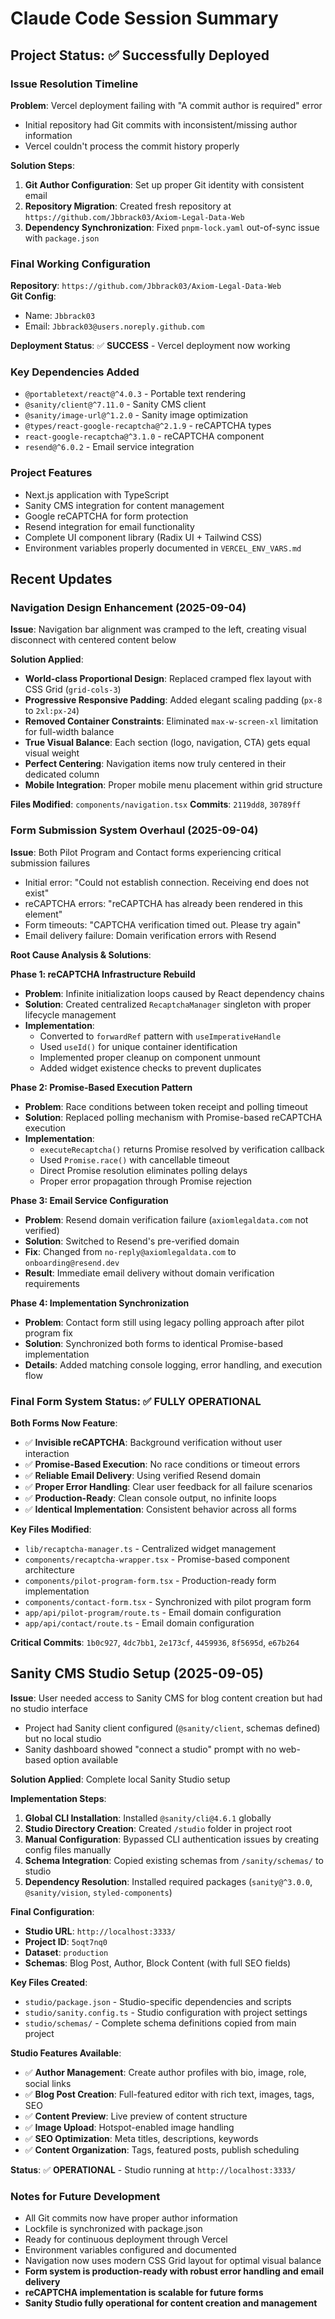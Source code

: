 # Claude Code Session Summary

## Project Status: ✅ Successfully Deployed

### Issue Resolution Timeline

**Problem**: Vercel deployment failing with "A commit author is required" error
- Initial repository had Git commits with inconsistent/missing author information
- Vercel couldn't process the commit history properly

**Solution Steps**:
1. **Git Author Configuration**: Set up proper Git identity with consistent email
2. **Repository Migration**: Created fresh repository at `https://github.com/Jbbrack03/Axiom-Legal-Data-Web`
3. **Dependency Synchronization**: Fixed `pnpm-lock.yaml` out-of-sync issue with `package.json`

### Final Working Configuration

**Repository**: `https://github.com/Jbbrack03/Axiom-Legal-Data-Web`  
**Git Config**: 
- Name: `Jbbrack03`
- Email: `Jbbrack03@users.noreply.github.com`

**Deployment Status**: ✅ **SUCCESS** - Vercel deployment now working

### Key Dependencies Added
- `@portabletext/react@^4.0.3` - Portable text rendering
- `@sanity/client@^7.11.0` - Sanity CMS client  
- `@sanity/image-url@^1.2.0` - Sanity image optimization
- `@types/react-google-recaptcha@^2.1.9` - reCAPTCHA types
- `react-google-recaptcha@^3.1.0` - reCAPTCHA component
- `resend@^6.0.2` - Email service integration

### Project Features
- Next.js application with TypeScript
- Sanity CMS integration for content management
- Google reCAPTCHA for form protection
- Resend integration for email functionality
- Complete UI component library (Radix UI + Tailwind CSS)
- Environment variables properly documented in `VERCEL_ENV_VARS.md`

## Recent Updates

### Navigation Design Enhancement (2025-09-04)
**Issue**: Navigation bar alignment was cramped to the left, creating visual disconnect with centered content below

**Solution Applied**:
- **World-class Proportional Design**: Replaced cramped flex layout with CSS Grid (`grid-cols-3`)
- **Progressive Responsive Padding**: Added elegant scaling padding (`px-8` to `2xl:px-24`)
- **Removed Container Constraints**: Eliminated `max-w-screen-xl` limitation for full-width balance
- **True Visual Balance**: Each section (logo, navigation, CTA) gets equal visual weight
- **Perfect Centering**: Navigation items now truly centered in their dedicated column
- **Mobile Integration**: Proper mobile menu placement within grid structure

**Files Modified**: `components/navigation.tsx`
**Commits**: `2119dd8`, `30789ff`

### Form Submission System Overhaul (2025-09-04)
**Issue**: Both Pilot Program and Contact forms experiencing critical submission failures
- Initial error: "Could not establish connection. Receiving end does not exist"
- reCAPTCHA errors: "reCAPTCHA has already been rendered in this element"  
- Form timeouts: "CAPTCHA verification timed out. Please try again"
- Email delivery failure: Domain verification errors with Resend

**Root Cause Analysis & Solutions**:

**Phase 1: reCAPTCHA Infrastructure Rebuild**
- **Problem**: Infinite initialization loops caused by React dependency chains
- **Solution**: Created centralized `RecaptchaManager` singleton with proper lifecycle management
- **Implementation**: 
  - Converted to `forwardRef` pattern with `useImperativeHandle`
  - Used `useId()` for unique container identification
  - Implemented proper cleanup on component unmount
  - Added widget existence checks to prevent duplicates

**Phase 2: Promise-Based Execution Pattern**
- **Problem**: Race conditions between token receipt and polling timeout
- **Solution**: Replaced polling mechanism with Promise-based reCAPTCHA execution
- **Implementation**:
  - `executeRecaptcha()` returns Promise resolved by verification callback
  - Used `Promise.race()` with cancellable timeout
  - Direct Promise resolution eliminates polling delays
  - Proper error propagation through Promise rejection

**Phase 3: Email Service Configuration**
- **Problem**: Resend domain verification failure (`axiomlegaldata.com` not verified)
- **Solution**: Switched to Resend's pre-verified domain
- **Fix**: Changed from `no-reply@axiomlegaldata.com` to `onboarding@resend.dev`
- **Result**: Immediate email delivery without domain verification requirements

**Phase 4: Implementation Synchronization**
- **Problem**: Contact form still using legacy polling approach after pilot program fix
- **Solution**: Synchronized both forms to identical Promise-based implementation
- **Details**: Added matching console logging, error handling, and execution flow

### Final Form System Status: ✅ **FULLY OPERATIONAL**

**Both Forms Now Feature**:
- ✅ **Invisible reCAPTCHA**: Background verification without user interaction
- ✅ **Promise-Based Execution**: No race conditions or timeout errors
- ✅ **Reliable Email Delivery**: Using verified Resend domain
- ✅ **Proper Error Handling**: Clear user feedback for all failure scenarios
- ✅ **Production-Ready**: Clean console output, no infinite loops
- ✅ **Identical Implementation**: Consistent behavior across all forms

**Key Files Modified**:
- `lib/recaptcha-manager.ts` - Centralized widget management
- `components/recaptcha-wrapper.tsx` - Promise-based component architecture
- `components/pilot-program-form.tsx` - Production-ready form implementation  
- `components/contact-form.tsx` - Synchronized with pilot program form
- `app/api/pilot-program/route.ts` - Email domain configuration
- `app/api/contact/route.ts` - Email domain configuration

**Critical Commits**: `1b0c927`, `4dc7bb1`, `2e173cf`, `4459936`, `8f5695d`, `e67b264`

## Sanity CMS Studio Setup (2025-09-05)
**Issue**: User needed access to Sanity CMS for blog content creation but had no studio interface
- Project had Sanity client configured (`@sanity/client`, schemas defined) but no local studio
- Sanity dashboard showed "connect a studio" prompt with no web-based option available

**Solution Applied**: Complete local Sanity Studio setup

**Implementation Steps**:
1. **Global CLI Installation**: Installed `@sanity/cli@4.6.1` globally
2. **Studio Directory Creation**: Created `/studio` folder in project root
3. **Manual Configuration**: Bypassed CLI authentication issues by creating config files manually
4. **Schema Integration**: Copied existing schemas from `/sanity/schemas/` to studio
5. **Dependency Resolution**: Installed required packages (`sanity@^3.0.0`, `@sanity/vision`, `styled-components`)

**Final Configuration**:
- **Studio URL**: `http://localhost:3333/`
- **Project ID**: `5oqt7nq0`
- **Dataset**: `production`
- **Schemas**: Blog Post, Author, Block Content (with full SEO fields)

**Key Files Created**:
- `studio/package.json` - Studio-specific dependencies and scripts
- `studio/sanity.config.ts` - Studio configuration with project settings
- `studio/schemas/` - Complete schema definitions copied from main project

**Studio Features Available**:
- ✅ **Author Management**: Create author profiles with bio, image, role, social links
- ✅ **Blog Post Creation**: Full-featured editor with rich text, images, tags, SEO
- ✅ **Content Preview**: Live preview of content structure
- ✅ **Image Upload**: Hotspot-enabled image handling
- ✅ **SEO Optimization**: Meta titles, descriptions, keywords
- ✅ **Content Organization**: Tags, featured posts, publish scheduling

**Status**: ✅ **OPERATIONAL** - Studio running at `http://localhost:3333/`

### Notes for Future Development
- All Git commits now have proper author information
- Lockfile is synchronized with package.json
- Ready for continuous deployment through Vercel
- Environment variables configured and documented
- Navigation now uses modern CSS Grid layout for optimal visual balance
- **Form system is production-ready with robust error handling and email delivery**
- **reCAPTCHA implementation is scalable for future forms**
- **Sanity Studio fully operational for content creation and management**